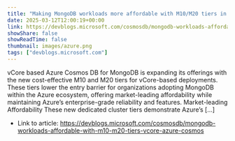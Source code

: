 ```yaml
---
title: "Making MongoDB workloads more affordable with M10/M20 tiers in vCore-based Azure Cosmos DB"
date: 2025-03-12T12:00:19+00:00
link: https://devblogs.microsoft.com/cosmosdb/mongodb-workloads-affordable-with-m10-m20-tiers-vcore-azure-cosmos
showShare: false
showReadTime: false
thumbnail: images/azure.png
tags: ["devblogs.microsoft.com"]
---
```

vCore based Azure Cosmos DB for MongoDB is expanding its offerings with the new cost-effective M10 and M20 tiers for vCore-based deployments. These tiers lower the entry barrier for organizations adopting MongoDB within the Azure ecosystem, offering market-leading affordability while maintaining Azure’s enterprise-grade reliability and features. Market-leading Affordability These new dedicated cluster tiers demonstrate Azure’s […]

- Link to article: https://devblogs.microsoft.com/cosmosdb/mongodb-workloads-affordable-with-m10-m20-tiers-vcore-azure-cosmos